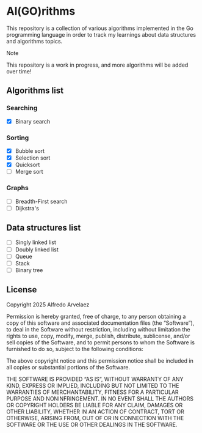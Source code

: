 # Al(GO)rithms

This repository is a collection of various algorithms implemented in the Go programming language in order to track my learnings about data structures and algorithms topics.

> [!NOTE]
> This repository is a work in progress, and more algorithms will be added over time!

## Algorithms list
### Searching
- [x] Binary search

### Sorting
- [x] Bubble sort
- [x] Selection sort
- [x] Quicksort
- [ ] Merge sort

### Graphs
- [ ] Breadth-First search
- [ ] Dijkstra's

## Data structures list
- [ ] Singly linked list
- [ ] Doubly linked list
- [ ] Queue
- [ ] Stack
- [ ] Binary tree

## License
Copyright 2025 Alfredo Arvelaez

Permission is hereby granted, free of charge, to any person obtaining a copy of this software and associated documentation files (the “Software”), to deal in the Software without restriction, including without limitation the rights to use, copy, modify, merge, publish, distribute, sublicense, and/or sell copies of the Software, and to permit persons to whom the Software is furnished to do so, subject to the following conditions:

The above copyright notice and this permission notice shall be included in all copies or substantial portions of the Software.

THE SOFTWARE IS PROVIDED “AS IS”, WITHOUT WARRANTY OF ANY KIND, EXPRESS OR IMPLIED, INCLUDING BUT NOT LIMITED TO THE WARRANTIES OF MERCHANTABILITY, FITNESS FOR A PARTICULAR PURPOSE AND NONINFRINGEMENT. IN NO EVENT SHALL THE AUTHORS OR COPYRIGHT HOLDERS BE LIABLE FOR ANY CLAIM, DAMAGES OR OTHER LIABILITY, WHETHER IN AN ACTION OF CONTRACT, TORT OR OTHERWISE, ARISING FROM, OUT OF OR IN CONNECTION WITH THE SOFTWARE OR THE USE OR OTHER DEALINGS IN THE SOFTWARE.

